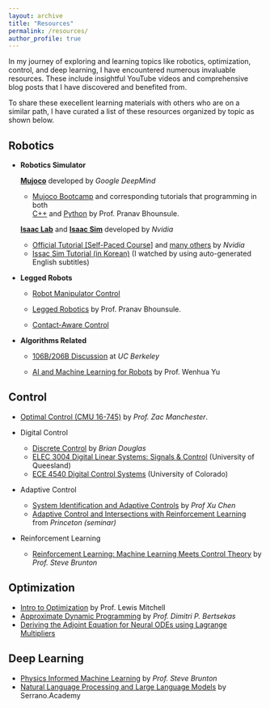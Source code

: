 ```yaml
---
layout: archive
title: "Resources"
permalink: /resources/
author_profile: true
---
```


In my journey of exploring and learning topics like robotics, optimization, control, and deep learning, I have encountered numerous invaluable resources. These include insightful YouTube videos and comprehensive blog posts that I have discovered and benefited from. 

To share these execellent learning materials with others who are on a similar path, I have curated a list of these resources organized by topic as shown below.

## Robotics

 - **Robotics Simulator**

    <i class="fa-brands fa-github"></i> [**Mujoco**](https://github.com/google-deepmind/mujoco) developed by *Google DeepMind*
    - <i class="fa-brands fa-chrome"></i> [Mujoco Bootcamp](https://pab47.github.io/mujoco.html) and corresponding tutorials that programming in both <br> <i class="fab fa-youtube"></i> [C++](https://www.youtube.com/watch?v=j1nCeqtfySQ&list=PLc7bpbeTIk758Ad3fkSywdxHWpBh9PM0G&index=6) and <i class="fab fa-youtube"></i> [Python](https://www.youtube.com/watch?v=u6tNfvLXK-I&list=PLc7bpbeTIk75dgBVd07z6_uKN1KQkwFRK) by Prof. Pranav Bhounsule.

    <i class="fa-brands fa-github"></i> [**Isaac Lab**](https://github.com/isaac-sim/IsaacLab) and <i class="fa-brands fa-chrome"></i> [**Isaac Sim**](https://docs.omniverse.nvidia.com/isaacsim/latest/overview.html) developed by *Nvidia*
    - <i class="fa-brands fa-chrome"></i> [Official Tutorial [Self-Paced Course]](https://learn.nvidia.com/courses/course-detail?course_id=course-v1:DLI+S-OV-03+V1) and [many others](https://learn.nvidia.com/en-us/training/self-paced-courses) by *Nvidia*
    - <i class="fab fa-youtube"></i> [Issac Sim Tutorial (in Korean)](https://www.youtube.com/watch?v=uRdfy5IacOg&list=PL12w7vYWefUwnjvrXZKzRrUnIpnoGXhoh) (I watched by using auto-generated English subtitles)

  - **Legged Robots**

    - <i class="fab fa-youtube"></i> [Robot Manipulator Control ](https://www.youtube.com/watch?v=jtei695t4VY&list=PLWH0s-b_VS9Hf67pR5x1wVkyJEdTHvB6D)

    - <i class="fab fa-youtube"></i> [Legged Robotics](https://www.youtube.com/watch?v=Am2PJmDh0GE&list=PLc7bpbeTIk74esZj1hd7LF3VYeJM3NYo5) by Prof. Pranav Bhounsule.

    - <i class="fab fa-youtube"></i> [Contact-Aware Control](https://www.youtube.com/watch?v=ntvMtCwxYpw&list=PLlxR_sEKjSpRZwJ1Bv56iRfgOs-cALCwT)

  - **Algorithms Related**

    - <i class="fab fa-youtube"></i> [106B/206B Discussion](https://www.youtube.com/watch?v=dl4FUx3xLGQ&list=PLU2v_5UVjn7dQRsw4Ld4ycMXk4AxsQP2V) at *UC Berkeley*

    - <i class="fab fa-youtube"></i> [AI and Machine Learning for Robots](https://www.youtube.com/watch?v=Kf_HGHahUPM&list=PLyXDCTF4yPcQ1GozC3vPmrJuN-icTFOW0) by Prof. Wenhua Yu

## Control
- <i class="fab fa-youtube"></i> [Optimal Control (CMU 16-745)](https://www.youtube.com/watch?v=6rUdAOCNXAU&list=PLZnJoM76RM6KugDT9sw5zhAmqKnGeoLRa) by *Prof. Zac Manchester*.

- Digital Control
    - <i class="fa-brands fa-youtube"></i> [Discrete Control](https://www.youtube.com/watch?v=14cMhrp5wlk&list=PLUMWjy5jgHK0MLv6Ksf-NHi7Ur8NRNU4Z) by *Brian Douglas*
    - <i class="fa-brands fa-chrome"></i> [ELEC 3004 Digital Linear Systems: Signals & Control](https://elec3004.uqcloud.net/2016/lectures.html) (University of Queesland)
    - <i class="fa-brands fa-chrome"></i> [ECE 4540 Digital Control Systems](http://mocha-java.uccs.edu/ECE4540/) (University of Colorado)

- Adaptive Control
    - <i class="fa-brands fa-youtube"></i> [System Identification and Adaptive Controls](https://www.youtube.com/watch?v=veMbs3ahgYk&list=PLujcneWPG6EATpZZAqt9UGzaPhOHhe0CP) by *Prof Xu Chen*
    - <i class="fa-brands fa-youtube"></i> [Adaptive Control and Intersections with Reinforcement Learning](https://www.youtube.com/watch?v=klLqFXmrvH0) from *Princeton (seminar)*

- Reinforcement Learning
    - <i class="fab fa-youtube"></i> [Reinforcement Learning: Machine Learning Meets Control Theory](https://www.youtube.com/watch?v=0MNVhXEX9to&list=PLMrJAkhIeNNQe1JXNvaFvURxGY4gE9k74&index=1) by *Prof. Steve Brunton*

## Optimization
 - <i class="fab fa-youtube"></i> [Intro to Optimization](https://www.youtube.com/watch?v=BdXrkmbvGHY&list=PLHAS_3-nESXV6XgW53wSkZHazVE7ZkHAV) by Prof. Lewis Mitchell
 - <i class="fab fa-youtube"></i> [Approximate Dynamic Programming](https://www.youtube.com/watch?v=6CaUxbFX8Oc&list=PLiCLbsFQNFAxOmVeqPhI5er1LGf2-L9I4) by *Prof. Dimitri P. Bertsekas*
 - <i class="fa-solid fa-blog"></i> [Deriving the Adjoint Equation for Neural ODEs using Lagrange Multipliers](https://vaipatel.com/posts/deriving-the-adjoint-equation-for-neural-odes-using-lagrange-multipliers/#fn:2)

## Deep Learning

  - <i class="fab fa-youtube"></i> [Physics Informed Machine Learning](https://www.youtube.com/watch?v=JoFW2uSd3Uo&list=PLMrJAkhIeNNQ0BaKuBKY43k4xMo6NSbBa) by *Prof. Steve Brunton*
  - <i class="fab fa-youtube"></i> [Natural Language Processing and Large Language Models](https://www.youtube.com/watch?v=OxCpWwDCDFQ&list=PLs8w1Cdi-zvYskDS2icIItfZgxclApVLv) by Serrano.Academy
